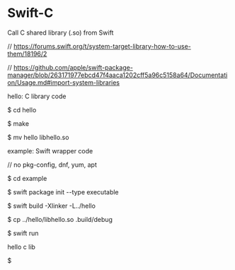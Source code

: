 # Swift-C
Call C shared library (.so) from Swift

// https://forums.swift.org/t/system-target-library-how-to-use-them/18196/2

// https://github.com/apple/swift-package-manager/blob/263171977ebcd47f4aaca1202cff5a96c5158a64/Documentation/Usage.md#import-system-libraries

hello: C library code

$ cd hello

$ make

$ mv hello libhello.so

example: Swift wrapper code

// no pkg-config, dnf, yum, apt

$ cd example

$ swift package init --type executable

$ swift build -Xlinker -L../hello

$ cp ../hello/libhello.so .build/debug

$ swift run

hello c lib

$
